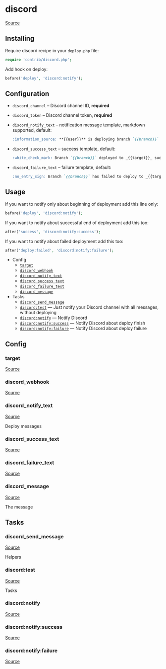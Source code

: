 <!-- DO NOT EDIT THIS FILE! -->
<!-- Instead edit contrib/discord.php -->
<!-- Then run bin/docgen -->

# discord

[Source](/contrib/discord.php)


## Installing

Require discord recipe in your `deploy.php` file:

```php
require 'contrib/discord.php';
```

Add hook on deploy:

```php
before('deploy', 'discord:notify');
```

## Configuration

- `discord_channel` – Discord channel ID, **required**
- `discord_token` – Discord channel token, **required**

- `discord_notify_text` – notification message template, markdown supported, default:
  ```markdown
  :information_source: **{{user}}** is deploying branch `{{branch}}` to _{{target}}_
  ```
- `discord_success_text` – success template, default:
  ```markdown
  :white_check_mark: Branch `{{branch}}` deployed to _{{target}}_ successfully
  ```
- `discord_failure_text` – failure template, default:
  ```markdown
  :no_entry_sign: Branch `{{branch}}` has failed to deploy to _{{target}}_

## Usage

If you want to notify only about beginning of deployment add this line only:

```php
before('deploy', 'discord:notify');
```

If you want to notify about successful end of deployment add this too:

```php
after('success', 'discord:notify:success');
```

If you want to notify about failed deployment add this too:

```php
after('deploy:failed', 'discord:notify:failure');
```


* Config
  * [`target`](#target)
  * [`discord_webhook`](#discord_webhook)
  * [`discord_notify_text`](#discord_notify_text)
  * [`discord_success_text`](#discord_success_text)
  * [`discord_failure_text`](#discord_failure_text)
  * [`discord_message`](#discord_message)
* Tasks
  * [`discord_send_message`](#discord_send_message)
  * [`discord:test`](#discordtest) — Just notify your Discord channel with all messages, without deploying
  * [`discord:notify`](#discordnotify) — Notify Discord
  * [`discord:notify:success`](#discordnotifysuccess) — Notify Discord about deploy finish
  * [`discord:notify:failure`](#discordnotifyfailure) — Notify Discord about deploy failure

## Config
### target
[Source](/contrib/discord.php#L58)



### discord_webhook
[Source](/contrib/discord.php#L60)



### discord_notify_text
[Source](/contrib/discord.php#L65)

Deploy messages

### discord_success_text
[Source](/contrib/discord.php#L70)



### discord_failure_text
[Source](/contrib/discord.php#L75)



### discord_message
[Source](/contrib/discord.php#L82)

The message


## Tasks
### discord_send_message
[Source](/contrib/discord.php#L85)

Helpers

### discord:test
[Source](/contrib/discord.php#L93)

Tasks

### discord:notify
[Source](/contrib/discord.php#L105)



### discord:notify:success
[Source](/contrib/discord.php#L114)



### discord:notify:failure
[Source](/contrib/discord.php#L123)




